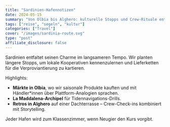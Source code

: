 ```yaml
---
title: "Sardinien-Hafennotizen"
date: 2024-05-15
summary: "Von Olbia bis Alghero: kulturelle Stopps und Crew-Rituale entlang der Route."
tags: ["reise", "segeln", "kultur"]
categories: ["Travel"]
cover: "/images/sardinia-route.svg"
type: "post"
affiliate_disclosure: false
---
```


Sardinien entfaltet seinen Charme im langsameren Tempo. Wir planten längere Stopps, um lokale Kooperativen kennenzulernen und Lieferketten für die Verproviantierung zu kartieren.

Highlights:

- **Märkte in Olbia**, wo wir saisonale Produkte kauften und mit Händler*innen über Plattform-Analogien sprachen.
- **La Maddalena-Archipel** für Tidennavigations-Drills.
- **Retros in Alghero** auf einer Dachterrasse – Crew-Check-ins kombiniert mit Storytelling.

Jeder Hafen wird zum Klassenzimmer, wenn Neugier den Kurs vorgibt.
